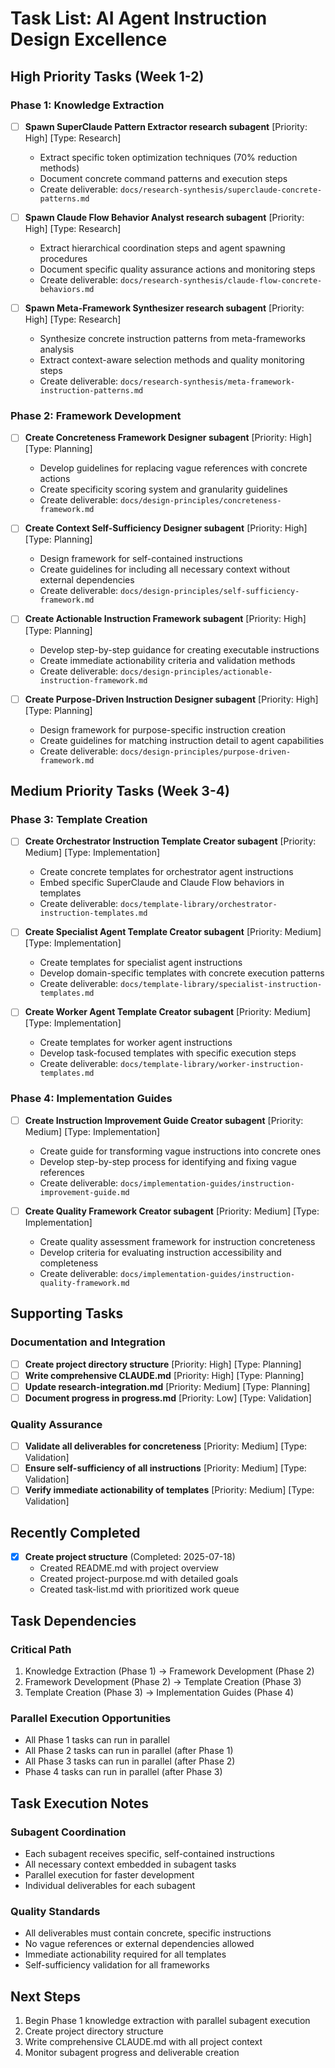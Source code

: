 # Task List: AI Agent Instruction Design Excellence

## High Priority Tasks (Week 1-2)

### Phase 1: Knowledge Extraction
- [ ] **Spawn SuperClaude Pattern Extractor research subagent** [Priority: High] [Type: Research]
  - Extract specific token optimization techniques (70% reduction methods)
  - Document concrete command patterns and execution steps
  - Create deliverable: `docs/research-synthesis/superclaude-concrete-patterns.md`

- [ ] **Spawn Claude Flow Behavior Analyst research subagent** [Priority: High] [Type: Research]
  - Extract hierarchical coordination steps and agent spawning procedures
  - Document specific quality assurance actions and monitoring steps
  - Create deliverable: `docs/research-synthesis/claude-flow-concrete-behaviors.md`

- [ ] **Spawn Meta-Framework Synthesizer research subagent** [Priority: High] [Type: Research]
  - Synthesize concrete instruction patterns from meta-frameworks analysis
  - Extract context-aware selection methods and quality monitoring steps
  - Create deliverable: `docs/research-synthesis/meta-framework-instruction-patterns.md`

### Phase 2: Framework Development
- [ ] **Create Concreteness Framework Designer subagent** [Priority: High] [Type: Planning]
  - Develop guidelines for replacing vague references with concrete actions
  - Create specificity scoring system and granularity guidelines
  - Create deliverable: `docs/design-principles/concreteness-framework.md`

- [ ] **Create Context Self-Sufficiency Designer subagent** [Priority: High] [Type: Planning]
  - Design framework for self-contained instructions
  - Create guidelines for including all necessary context without external dependencies
  - Create deliverable: `docs/design-principles/self-sufficiency-framework.md`

- [ ] **Create Actionable Instruction Framework subagent** [Priority: High] [Type: Planning]
  - Develop step-by-step guidance for creating executable instructions
  - Create immediate actionability criteria and validation methods
  - Create deliverable: `docs/design-principles/actionable-instruction-framework.md`

- [ ] **Create Purpose-Driven Instruction Designer subagent** [Priority: High] [Type: Planning]
  - Design framework for purpose-specific instruction creation
  - Create guidelines for matching instruction detail to agent capabilities
  - Create deliverable: `docs/design-principles/purpose-driven-framework.md`

## Medium Priority Tasks (Week 3-4)

### Phase 3: Template Creation
- [ ] **Create Orchestrator Instruction Template Creator subagent** [Priority: Medium] [Type: Implementation]
  - Create concrete templates for orchestrator agent instructions
  - Embed specific SuperClaude and Claude Flow behaviors in templates
  - Create deliverable: `docs/template-library/orchestrator-instruction-templates.md`

- [ ] **Create Specialist Agent Template Creator subagent** [Priority: Medium] [Type: Implementation]
  - Create templates for specialist agent instructions
  - Develop domain-specific templates with concrete execution patterns
  - Create deliverable: `docs/template-library/specialist-instruction-templates.md`

- [ ] **Create Worker Agent Template Creator subagent** [Priority: Medium] [Type: Implementation]
  - Create templates for worker agent instructions
  - Develop task-focused templates with specific execution steps
  - Create deliverable: `docs/template-library/worker-instruction-templates.md`

### Phase 4: Implementation Guides
- [ ] **Create Instruction Improvement Guide Creator subagent** [Priority: Medium] [Type: Implementation]
  - Create guide for transforming vague instructions into concrete ones
  - Develop step-by-step process for identifying and fixing vague references
  - Create deliverable: `docs/implementation-guides/instruction-improvement-guide.md`

- [ ] **Create Quality Framework Creator subagent** [Priority: Medium] [Type: Implementation]
  - Create quality assessment framework for instruction concreteness
  - Develop criteria for evaluating instruction accessibility and completeness
  - Create deliverable: `docs/implementation-guides/instruction-quality-framework.md`

## Supporting Tasks

### Documentation and Integration
- [ ] **Create project directory structure** [Priority: High] [Type: Planning]
- [ ] **Write comprehensive CLAUDE.md** [Priority: High] [Type: Planning]
- [ ] **Update research-integration.md** [Priority: Medium] [Type: Planning]
- [ ] **Document progress in progress.md** [Priority: Low] [Type: Validation]

### Quality Assurance
- [ ] **Validate all deliverables for concreteness** [Priority: Medium] [Type: Validation]
- [ ] **Ensure self-sufficiency of all instructions** [Priority: Medium] [Type: Validation]
- [ ] **Verify immediate actionability of templates** [Priority: Medium] [Type: Validation]

## Recently Completed

- [x] **Create project structure** (Completed: 2025-07-18)
  - Created README.md with project overview
  - Created project-purpose.md with detailed goals
  - Created task-list.md with prioritized work queue

## Task Dependencies

### Critical Path
1. Knowledge Extraction (Phase 1) → Framework Development (Phase 2)
2. Framework Development (Phase 2) → Template Creation (Phase 3)
3. Template Creation (Phase 3) → Implementation Guides (Phase 4)

### Parallel Execution Opportunities
- All Phase 1 tasks can run in parallel
- All Phase 2 tasks can run in parallel (after Phase 1)
- All Phase 3 tasks can run in parallel (after Phase 2)
- Phase 4 tasks can run in parallel (after Phase 3)

## Task Execution Notes

### Subagent Coordination
- Each subagent receives specific, self-contained instructions
- All necessary context embedded in subagent tasks
- Parallel execution for faster development
- Individual deliverables for each subagent

### Quality Standards
- All deliverables must contain concrete, specific instructions
- No vague references or external dependencies allowed
- Immediate actionability required for all templates
- Self-sufficiency validation for all frameworks

## Next Steps

1. Begin Phase 1 knowledge extraction with parallel subagent execution
2. Create project directory structure
3. Write comprehensive CLAUDE.md with all project context
4. Monitor subagent progress and deliverable creation